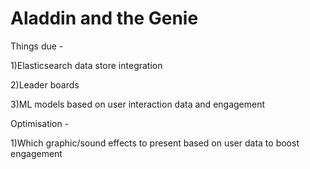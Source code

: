 # Aladdin and the Genie

Things due - 

1)Elasticsearch data store integration

2)Leader boards

3)ML models based on user interaction data and engagement

Optimisation -

1)Which graphic/sound effects to present based on user data to boost engagement
